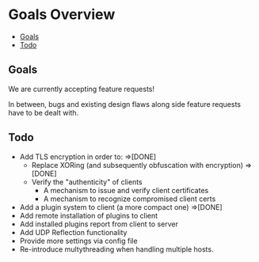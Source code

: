 # Goals Overview

* [Goals](#goals)
* [Todo](#todo)

## Goals

We are currently accepting feature requests!

In between, bugs and existing design flaws along side feature requests have to be
dealt with.

## Todo

* Add TLS encryption in order to:                                                   =>[DONE]
  * Replace XORing (and subsequently obfuscation with encryption)                   =>[DONE]
  * Verify the "authenticity" of clients
    * A mechanism to issue and verify client certificates
    * A mechanism to recognize compromised client certs
* Add a plugin system to client (a more compact one)                                =>[DONE]
 * Add remote installation of plugins to client
 * Add installed plugins report from client to server
* Add UDP Reflection functionality
* Provide more settings via config file
* Re-introduce multythreading when handling multiple hosts.
